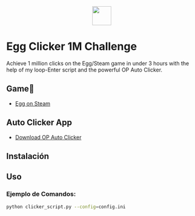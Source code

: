 <div align="center">
<picture><img src="https://media.tenor.com/Ha_iji3tFwAAAAAi/comiendo-huevo-endiablado-clarence.gif" width = 50px align="center"></picture> 
</div>

# Egg Clicker 1M Challenge

Achieve 1 million clicks on the Egg/Steam game in under 3 hours with the help of my loop-Enter script and the powerful OP Auto Clicker.

## Game🥚

- [Egg on Steam](https://store.steampowered.com/app/2784840/Egg/)

## Auto Clicker App

- [Download OP Auto Clicker](https://apps.microsoft.com/detail/xpfm2k6gpv72cr?hl=en-US&gl=US)

## Instalación

## Uso

### Ejemplo de Comandos:

```bash
python clicker_script.py --config=config.ini
